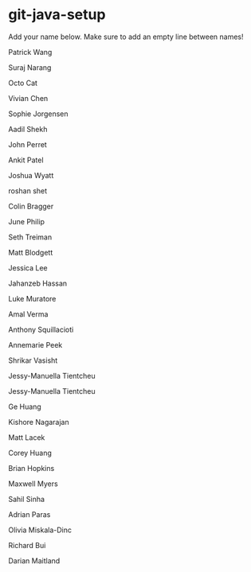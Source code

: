 # git-java-setup

Add your name below. Make sure to add an empty line between names!

Patrick Wang

Suraj Narang

Octo Cat

Vivian Chen

Sophie Jorgensen

Aadil Shekh

John Perret

Ankit Patel

Joshua Wyatt

roshan shet

Colin Bragger

June Philip

Seth Treiman

Matt Blodgett

Jessica Lee

Jahanzeb Hassan

Luke Muratore

Amal Verma

Anthony Squillacioti

Annemarie Peek

Shrikar Vasisht

Jessy-Manuella Tientcheu

Jessy-Manuella Tientcheu

Ge Huang

Kishore Nagarajan

Matt Lacek

Corey Huang

Brian Hopkins

Maxwell Myers

Sahil Sinha

Adrian Paras

Olivia Miskala-Dinc

Richard Bui

Darian Maitland
